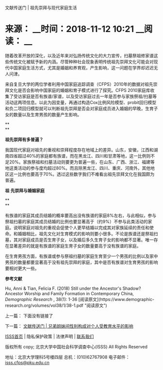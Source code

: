  文献传送门 | 祖先崇拜与现代家庭生活

# 来源： __时间：2018-11-12 10:21 __阅读： __

随着改革开放的深化，以及近年来对弘扬传统文化的大力宣传，扫墓祭祖修家谱这些传统文化被赋予新的内涵。尽管种种社会现象表明传统祖先崇拜文化可能会对现代中国家庭生活方式，尤其是婚姻和养育观，产生影响，这一问题在学界却迟迟无人问津。

  

来自复旦大学的两位学者利用中国家庭追踪调查（CFPS）2010年的数据对祖先崇拜文化是否会影响中国家庭的婚姻和育子模式进行了探究。CFPS
2010家庭库收集了受访家庭是否有族谱/家谱，以及受访家庭过去一年是否参与家族祭祖/扫墓等活动这两项信息。以此为因变量，再通过构造Cox比例风险模型、probit回归模型和负二项回归模型就可以判断祖先崇拜是否会对家庭成员进入婚姻的早晚，生育子女的数量以及生育男孩的数量产生影响。

 **  
**

 **祖先崇拜有多普遍？**

  

我国现代家庭对祖先的重视和崇拜程度存在地域上的差异。山东，安徽，江西和湖南四省超过40%的家庭都有族谱，而在黑龙江、四川和甘肃等地，这一比例则不足20%。家族祭祖和扫墓活动则要更为普遍一些，在山东、广西、浙江、福建等地这类活动的参与度均超过80%。而且除黑龙江、四川、重庆、河南外，其他地区这一比例也要高于70%。透过这些数字我们不难看出祖先崇拜文化在我国颇为普遍。

  

 **祖** **先崇拜与婚姻家庭**

 **  
**

有族谱的家庭其成员结婚的概率要高出没有族谱的家庭8%左右，与此相似，参与祭祖扫墓的家庭其成员结婚的比例也要显著高于（约9%）不参与此类活动的家庭。说明家庭对祖先的重视会促使个人更早结婚以完成其对家族延续的责任和使命。和婚姻相比，祖先文化对生育模式的影响则要小很多。不论是族谱还是祭祖扫墓，其对家庭成员是否生育子女，以及婚后多久生育子女的影响都不显著。唯一存在显著差异的就是有族谱的家庭生育子女的数量要高于没有族谱的家庭。

  

在生育男孩方面，有族谱或参与祭祖扫墓的家庭生育至少一个男孩的比例以及家中男孩的数量都要显著高于没有祖先崇拜的家庭，其中是否有族谱对生育男孩的影响要相对更大一些。

  

  

 **参考文献**

  

Hu, Anni & Tian, Felicia F. (2018) Still under the Ancestor's Shadow? Ancestor
Worship and Family Formation in Contemporary China,  _Demographic Research_ ,
38(1): 1-36 [阅读原文](https://www.demographic-
research.org/volumes/vol38/1/38-1.pdf "阅读原文")

  

上一篇： 下面没有链接了

下一篇： [文献传送门 | 兄弟姐妹间性别构成对个人受教育水平的影响](1294975.htm)

[ISSS首页](http://www.isss.pku.edu.cn/) | 隐私保护政策 | 法律声明 |
[联系我们](../../lxwm/index.htm)

版权所有 copy; 北京大学中国社会科学调查中心(ISSS) All Rights Reserved

地址：北京大学理科5号楼四层 总机：(010)62767908 电子邮件：isss.cfps@pku.edu.cn

